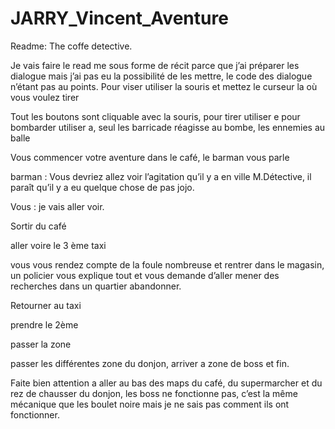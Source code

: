 # JARRY_Vincent_Aventure
Readme: The coffe detective.



Je vais faire le read me sous forme de récit parce que j’ai préparer les dialogue mais j’ai pas eu la possibilité de les mettre, le code des dialogue n’étant pas au points. Pour viser utiliser la souris et mettez le curseur la où vous voulez tirer

Tout les boutons sont cliquable avec la souris, pour tirer utiliser e pour bombarder utiliser a, seul les barricade réagisse au bombe, les ennemies au balle


Vous commencer votre aventure dans le café, le barman vous parle

barman : Vous devriez allez voir l’agitation qu’il y a en ville M.Détective, il paraît qu’il y a eu quelque chose de pas jojo.

Vous : je vais aller voir.

Sortir du café

aller voire le 3 ème taxi 

vous vous rendez compte de la foule nombreuse et rentrer dans le magasin, un policier vous explique tout et vous demande d’aller mener des recherches dans un quartier abandonner.

Retourner au taxi

prendre le 2ème

passer la zone

passer les différentes zone du donjon, arriver a zone de boss et fin.

Faite bien attention a aller au bas des maps du café, du supermarcher et du rez de chausser du donjon, les boss ne fonctionne pas, c’est la même mécanique que les boulet noire mais je ne sais pas comment ils ont fonctionner.
